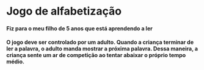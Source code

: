 # Jogo de alfabetização

#### Fiz para o meu filho de 5 anos que está aprendendo a ler

#### O jogo deve ser controlado por um adulto. Quando a criança terminar de ler a palavra, o adulto manda mostrar a próxima palavra. Dessa maneira, a criança sente um ar de competição ao tentar abaixar o próprio tempo médio.